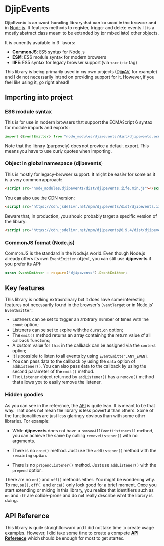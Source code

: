 # DjipEvents

DjipEvents is an event-handling library that can be used in the browser and in 
[Node.js](https://nodejs.org). It features methods to register, trigger and delete events. It is a 
mostly abstract class meant to be extended by (or mixed into) other objects. 
 
It is currently available in 3 flavors:

  * **CommonJS**: ES5 syntax for Node.js
  * **ESM**: ES6 module syntax for modern browsers
  * **IIFE**: ES5 syntax for legacy browser support (via `<script>` tag)

This library is being primarily used in my own projects ([DjipAV](https://github.com/djipco/djipav), 
for example) and I do not necessarily intend on providing support for it. However, if you feel like 
using it, go right ahead!

## Importing into project

### ES6 module syntax

This is for use in modern browsers that support the ECMAScript 6 syntax for module imports and 
exports:

```javascript
import {EventEmitter} from "node_modules/djipevents/dist/djipevents.esm.min.js";
```
Note that the library (purposely) does not provide a default export. This means you have to use 
curly quotes when importing.

### Object in global namespace (djipevents)

This is mostly for legacy-browser support. It might be easier for some as it is a very common 
approach:

```html
<script src="node_modules/djipevents/dist/djipevents.iife.min.js"></script>
```

You can also use the CDN version:

```html
<script src="https://cdn.jsdelivr.net/npm/djipevents/dist/djipevents.iife.min.js"></script>

```
Beware that, in production, you should probably target a specific version of the library:

```html
<script src="https://cdn.jsdelivr.net/npm/djipevents@0.9.4/dist/djipevents.iife.min.js"></script>

```

### CommonJS format (Node.js)

CommonJS is the standard in the Node.js world. Even though Node.js already offers its own 
`EventEmitter` object, you can still use **djipevents** if you prefer its API: 

```javascript
const EventEmitter = require("djipevents").EventEmitter;
```

## Key features

This library is nothing extraordinary but it does have some interesting features not necessarily 
found in the browser's `EventTarget` or in Node.js' `EventEmitter`:

  * Listeners can be set to trigger an arbitrary number of times with the `count` option;
  * Listeners can be set to expire with the `duration` option;
  * The `emit()` method returns an array containing the return value of all callback functions;
  * A custom value for `this` in the callback can be assigned via the `context` option;
  * It is possible to listen to all events by using `EventEmitter.ANY_EVENT`.
  * You can pass data to the callback by using the `data` option of `addListener()`. You can also 
  pass data to the callback by using the second parameter of the `emit()` method.
  * The `Listener` object returned by `addListener()` has a `remove()` method that allows you to 
  easily remove the listener.
  
### Hidden goodies
  
As you can see in the reference, the [API](https://djipco.github.io/djipevents/EventEmitter.html) is 
quite lean. It is meant to be that way. That does not mean the library is less powerful than others. 
Some of the functionalities are just less glaringly obvious than with some other libraries. For 
example:

  * While **djipevents** does not have a `removeAllEventListeners()` method, you can achieve the 
  same by calling `removeListener()` with no arguments.
  
  * There is no `once()` method. Just use the `addListener()` method with the `remaining` option.

  * There is no `prependListener()` method. Just use `addListener()` with the `prepend` option.

There are no `on()` and `off()` methods either. You might be wondering why. To me, `on()`, `off()` 
and `once()` only look good for a brief moment. Once you start extending or mixing in this library, 
you realize that identifiers such as `on` and `off` are collide-prone and do not really describe 
what the library is doing.

## API Reference

This library is quite straightforward and I did not take time to create usage examples. However, I 
did take some time to create a complete 
**[API Reference](https://djipco.github.io/djipevents/EventEmitter.html)** which should be enough 
for most to get started.
